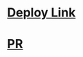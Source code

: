 # [Deploy Link](https://deploy-preview-6--flourishing-cocada-584fd3.netlify.app/)
# [PR](https://github.com/ehabsalhi/resty/pull/6)
